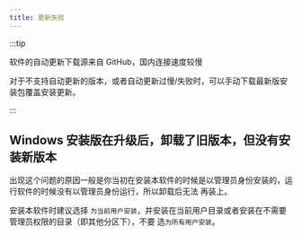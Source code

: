 ```yaml
---
title: 更新失败
---
```


:::tip

软件的自动更新下载源来自 GitHub，国内连接速度较慢

对于不支持自动更新的版本，或者自动更新过慢/失败时，可以手动下载最新版安装包覆盖安装更新。

:::

## Windows 安装版在升级后，卸载了旧版本，但没有安装新版本

出现这个问题的原因一般是你当初在安装本软件的时候是以管理员身份安装的，运行软件的时候没有以管理员身份运行，所以卸载后无法
再装上。

安装本软件时建议选择 `为当前用户安装`，并安装在当前用户目录或者安装在不需要管理员权限的目录（即其他分区下），不要
选`为所有用户安装`。
